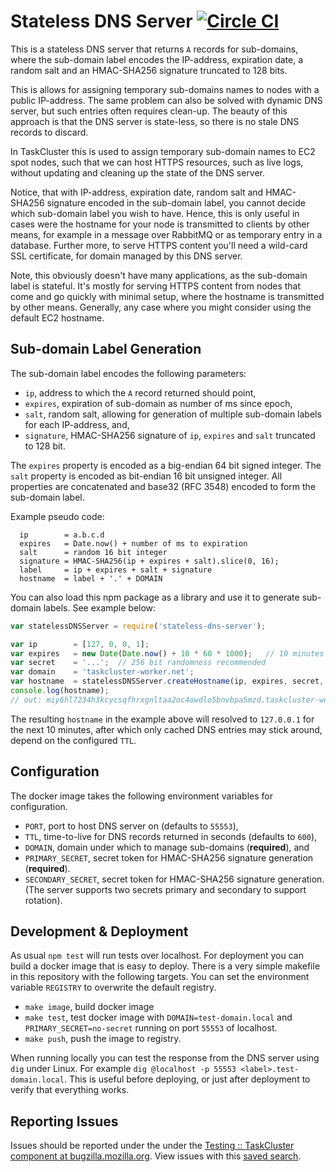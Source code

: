 Stateless DNS Server [![Circle CI](https://circleci.com/gh/taskcluster/stateless-dns-server.svg?style=badge)](https://circleci.com/gh/taskcluster/stateless-dns-server)
====================
This is a stateless DNS server that returns `A` records for sub-domains, where
the sub-domain label encodes the IP-address, expiration date, a random salt and
an HMAC-SHA256 signature truncated to 128 bits.

This is allows for assigning temporary sub-domains names to nodes with a public
IP-address. The same problem can also be solved with dynamic DNS server, but
such entries often requires clean-up. The beauty of this approach is that the
DNS server is state-less, so there is no stale DNS records to discard.

In TaskCluster this is used to assign temporary sub-domain names to EC2 spot
nodes, such that we can host HTTPS resources, such as live logs, without
updating and cleaning up the state of the DNS server.

Notice, that with IP-address, expiration date, random salt and HMAC-SHA256
signature encoded in the sub-domain label, you cannot decide which sub-domain
label you wish to have. Hence, this is only useful in cases were the hostname
for your node is transmitted to clients by other means, for example in a message
over RabbitMQ or as temporary entry in a database. Further more, to serve HTTPS
content you'll need a wild-card SSL certificate, for domain managed by this
DNS server.

Note, this obviously doesn't have many applications, as the sub-domain label
is stateful. It's mostly for serving HTTPS content from nodes that come and go
quickly with minimal setup, where the hostname is transmitted by other means.
Generally, any case where you might consider using the default EC2 hostname.

Sub-domain Label Generation
---------------------------
The sub-domain label encodes the following parameters:
 * `ip`, address to which the `A` record returned should point,
 * `expires`, expiration of sub-domain as number of ms since epoch,
 * `salt`, random salt, allowing for generation of multiple sub-domain labels
    for each IP-address, and,
 * `signature`, HMAC-SHA256 signature of `ip`, `expires` and `salt` truncated
    to 128 bit.

The `expires` property is encoded as a big-endian 64 bit signed integer. The
`salt` property is encoded as bit-endian 16 bit unsigned integer. All properties
are concatenated and base32 (RFC 3548) encoded to form the sub-domain label.

Example pseudo code:
```
  ip        = a.b.c.d
  expires   = Date.now() + number of ms to expiration
  salt      = random 16 bit integer
  signature = HMAC-SHA256(ip + expires + salt).slice(0, 16);
  label     = ip + expires + salt + signature
  hostname  = label + '.' + DOMAIN
```

You can also load this npm package as a library and use it to generate
sub-domain labels. See example below:
```js
var statelessDNSServer = require('stateless-dns-server');

var ip        = [127, 0, 0, 1];
var expires   = new Date(Date.now() + 10 * 60 * 1000);   // 10 minutes
var secret    = '...';  // 256 bit randomness recommended
var domain    = 'taskcluster-worker.net';
var hostname  = statelessDNSServer.createHostname(ip, expires, secret, domain);
console.log(hostname);
// out: miy6hl7234h3kcycsqfhrxgnltaa2oc4owdlo5bnvbpa5mzd.taskcluster-worker.net
```

The resulting `hostname` in the example above will resolved to `127.0.0.1` for
the next 10 minutes, after which only cached DNS entries may stick around,
depend on the configured `TTL`.

Configuration
-------------
The docker image takes the following environment variables for configuration.
 * `PORT`, port to host DNS server on (defaults to `55553`),
 * `TTL`, time-to-live for DNS records returned in seconds (defaults to `600`),
 * `DOMAIN`, domain under which to manage sub-domains (**required**), and
 * `PRIMARY_SECRET`, secret token for HMAC-SHA256 signature generation (**required**).
 * `SECONDARY_SECRET`, secret token for HMAC-SHA256 signature generation.
(The server supports two secrets primary and secondary to support rotation).

Development & Deployment
------------------------
As usual `npm test` will run tests over localhost. For deployment you can
build a docker image that is easy to deploy. There is a very simple makefile in
this repository with the following targets. You can set the environment variable
`REGISTRY` to overwrite the default registry.

 * `make image`, build docker image
 * `make test`, test docker image with `DOMAIN=test-domain.local` and
    `PRIMARY_SECRET=no-secret` running on port `55553` of localhost.
 * `make push`, push the image to registry.

When running locally you can test the response from the DNS server using `dig`
under Linux. For example `dig @localhost -p 55553 <label>.test-domain.local`.
This is useful before deploying, or just after deployment to verify that
everything works.

Reporting Issues
----------------
Issues should be reported under the under the [Testing :: TaskCluster component at bugzilla.mozilla.org](https://bugzilla.mozilla.org/enter_bug.cgi?product=Testing&component=TaskCluster).
View issues with this [saved search](http://mzl.la/1GqNUDI).
